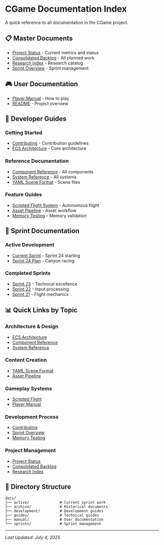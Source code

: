 # CGame Documentation Index

A quick reference to all documentation in the CGame project.

## 📋 Master Documents
- [Project Status](PROJECT_STATUS.md) - Current metrics and status
- [Consolidated Backlog](CONSOLIDATED_BACKLOG.md) - All planned work
- [Research Index](RESEARCH_INDEX.md) - Research catalog
- [Sprint Overview](sprints/README.md) - Sprint management

## 🎮 User Documentation
- [Player Manual](manual/PLAYER_MANUAL.md) - How to play
- [README](../README.md) - Project overview

## 🔧 Developer Guides

### Getting Started
- [Contributing](development/CONTRIBUTING.md) - Contribution guidelines
- [ECS Architecture](guides/ECS_ARCHITECTURE.md) - Core architecture

### Reference Documentation
- [Component Reference](guides/COMPONENT_REFERENCE.md) - All components
- [System Reference](guides/SYSTEM_REFERENCE.md) - All systems
- [YAML Scene Format](guides/YAML_SCENE_FORMAT.md) - Scene files

### Feature Guides
- [Scripted Flight System](guides/SCRIPTED_FLIGHT_GUIDE.md) - Autonomous flight
- [Asset Pipeline](development/ASSET_PIPELINE_VALIDATION.md) - Asset workflow
- [Memory Testing](development/MEMORY_TESTING.md) - Memory validation

## 🏃 Sprint Documentation

### Active Development
- [Current Sprint](active/CURRENT_SPRINT.md) - Sprint 24 starting
- [Sprint 24 Plan](sprints/backlog/SPRINT_24_CANYON_RACING.md) - Canyon racing

### Completed Sprints
- [Sprint 23](active/sprint_23/CURRENT_SPRINT_STATUS.md) - Technical excellence
- [Sprint 22](sprints/completed/sprint_22/SPRINT_22_COMPLETE.md) - Input processing
- [Sprint 21](sprints/completed/sprint_21/SPRINT_21_COMPLETION_SUMMARY.md) - Flight mechanics

## 📊 Quick Links by Topic

### Architecture & Design
- [ECS Architecture](guides/ECS_ARCHITECTURE.md)
- [Component Reference](guides/COMPONENT_REFERENCE.md)
- [System Reference](guides/SYSTEM_REFERENCE.md)

### Content Creation
- [YAML Scene Format](guides/YAML_SCENE_FORMAT.md)
- [Asset Pipeline](development/ASSET_PIPELINE_VALIDATION.md)

### Gameplay Systems
- [Scripted Flight](guides/SCRIPTED_FLIGHT_GUIDE.md)
- [Player Manual](manual/PLAYER_MANUAL.md)

### Development Process
- [Contributing](development/CONTRIBUTING.md)
- [Sprint Overview](sprints/README.md)
- [Memory Testing](development/MEMORY_TESTING.md)

### Project Management
- [Project Status](PROJECT_STATUS.md)
- [Consolidated Backlog](CONSOLIDATED_BACKLOG.md)
- [Research Index](RESEARCH_INDEX.md)

## 📁 Directory Structure

```
docs/
├── active/              # Current sprint work
├── archive/             # Historical documents
├── development/         # Development guides
├── guides/              # Technical guides
├── manual/              # User documentation
└── sprints/             # Sprint management
```

---

*Last Updated: July 4, 2025*